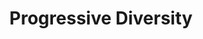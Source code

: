 ---
pid: ch369
title: Progressive Diversity
location_transcription: Museum of Art
coordinates: "[-75.180766369437, 39.965510332969]"
zipcode: '19131'
gen_neighborhood: West Philadelphia
neighborhood: Wynnefield
outside_phl: 
age: '39'
age_range: 30-39
instagram: 
image_file_name: ch_369.jpg
proposal_transcription: |-
  -fat ppl/ thin ppl
  -various races & nationalities
  -police
  -men/women
topic: Inclusivity,Unity
topic_summary: 0, 0
type: Other No Form
keywords_other: 
credit: Arnab Baguti
image_labels: 
twitter: 
facebook: 
permalink: "/monuments/ch369/"
layout: item-page
---
